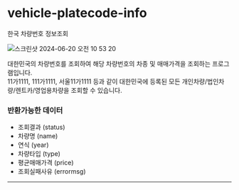 # vehicle-platecode-info
한국 차량번호 정보조회
   
![스크린샷 2024-06-20 오전 10 53 20](https://github.com/burndogfather/vehicle-platecode-info/assets/101985768/0556fb4b-44ec-4b91-b5da-3e128c98418b)
   
대한민국의 차량번호를 조회하여 해당 차량번호의 차종 및 매매가격을 조회하는 프로그램입니다.   
11가1111, 111가1111, 서울11가1111 등과 같이 대한민국에 등록된 모든 개인차량/법인차량/렌트카/영업용차량을 조회할 수 있습니다.
   
### 반환가능한 데이터  
   
- 조회결과 (status)
- 차량명 (name)
- 연식 (year)
- 차량타입 (type)
- 평균매매가격 (price)
- 조회실패사유 (errormsg)
   
------  

